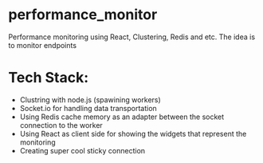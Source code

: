 # performance_monitor
Performance monitoring using React, Clustering, Redis and etc.
The idea is to monitor endpoints 

# Tech Stack:
* Clustring with node.js (spawining workers)
* Socket.io for handling data transportation
* Using Redis cache memory as an adapter between the socket connection to the worker
* Using React as client side for showing the widgets that represent the monitoring
* Creating super cool sticky connection
